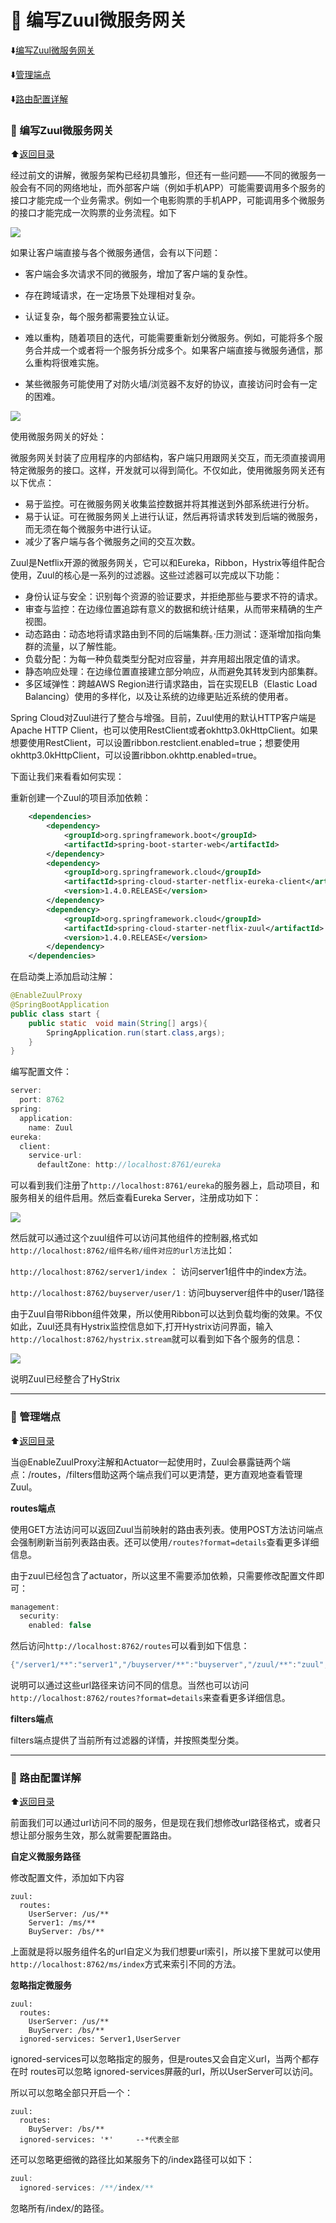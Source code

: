 # 	:triangular_flag_on_post:	编写Zuul微服务网关

<p id="t"></p>

:arrow_down:[编写Zuul微服务网关](#a1)

:arrow_down:[管理端点](#a2)

:arrow_down:[路由配置详解](#a3)

<b id="a1"></b>

### :arrow_up_small: 编写Zuul微服务网关

:arrow_up:[返回目录](#t)

经过前文的讲解，微服务架构已经初具雏形，但还有一些问题——不同的微服务一般会有不同的网络地址，而外部客户端（例如手机APP）可能需要调用多个服务的接口才能完成一个业务需求。例如一个电影购票的手机APP，可能调用多个微服务的接口才能完成一次购票的业务流程。如下

![](http://s15.sinaimg.cn/mw690/001l8XD7zy76r0c7Xsi0e&690)

如果让客户端直接与各个微服务通信，会有以下问题：

* 客户端会多次请求不同的微服务，增加了客户端的复杂性。
* 存在跨域请求，在一定场景下处理相对复杂。
* 认证复杂，每个服务都需要独立认证。
* 难以重构，随着项目的迭代，可能需要重新划分微服务。例如，可能将多个服务合并成一个或者将一个服务拆分成多个。如果客户端直接与微服务通信，那么重构将很难实施。

* 某些微服务可能使用了对防火墙/浏览器不友好的协议，直接访问时会有一定的困难。

![](http://ws1.sinaimg.cn/large/006tNc79ly1fr50yvfb4nj318g12ytdx.jpg)

使用微服务网关的好处：

微服务网关封装了应用程序的内部结构，客户端只用跟网关交互，而无须直接调用特定微服务的接口。这样，开发就可以得到简化。不仅如此，使用微服务网关还有以下优点：

* 易于监控。可在微服务网关收集监控数据并将其推送到外部系统进行分析。
* 易于认证。可在微服务网关上进行认证，然后再将请求转发到后端的微服务，而无须在每个微服务中进行认证。
* 减少了客户端与各个微服务之间的交互次数。

Zuul是Netflix开源的微服务网关，它可以和Eureka，Ribbon，Hystrix等组件配合使用，Zuul的核心是一系列的过滤器。这些过滤器可以完成以下功能：

* 身份认证与安全：识别每个资源的验证要求，并拒绝那些与要求不符的请求。
* 审查与监控：在边缘位置追踪有意义的数据和统计结果，从而带来精确的生产视图。
* 动态路由：动态地将请求路由到不同的后端集群。·压力测试：逐渐增加指向集群的流量，以了解性能。
* 负载分配：为每一种负载类型分配对应容量，并弃用超出限定值的请求。
* 静态响应处理：在边缘位置直接建立部分响应，从而避免其转发到内部集群。
* 多区域弹性：跨越AWS Region进行请求路由，旨在实现ELB（Elastic Load Balancing）使用的多样化，以及让系统的边缘更贴近系统的使用者。

Spring Cloud对Zuul进行了整合与增强。目前，Zuul使用的默认HTTP客户端是Apache HTTP Client，也可以使用RestClient或者okhttp3.0kHttpClient。如果想要使用RestClient，可以设置ribbon.restclient.enabled=true；想要使用okhttp3.0kHttpClient，可以设置ribbon.okhttp.enabled=true。

下面让我们来看看如何实现：

重新创建一个Zuul的项目添加依赖：

```xml
    <dependencies>
        <dependency>
            <groupId>org.springframework.boot</groupId>
            <artifactId>spring-boot-starter-web</artifactId>
        </dependency>
        <dependency>
            <groupId>org.springframework.cloud</groupId>
            <artifactId>spring-cloud-starter-netflix-eureka-client</artifactId>
            <version>1.4.0.RELEASE</version>
        </dependency>
        <dependency>
            <groupId>org.springframework.cloud</groupId>
            <artifactId>spring-cloud-starter-netflix-zuul</artifactId>
            <version>1.4.0.RELEASE</version>
        </dependency>
    </dependencies>
```

在启动类上添加启动注解：

```java
@EnableZuulProxy
@SpringBootApplication
public class start {
    public static  void main(String[] args){
        SpringApplication.run(start.class,args);
    }
}
```

编写配置文件：

```java
server:
  port: 8762
spring:
  application:
    name: Zuul
eureka:
  client:
    service-url:
      defaultZone: http://localhost:8761/eureka
```

可以看到我们注册了`http://localhost:8761/eureka`的服务器上，启动项目，和服务相关的组件启用。然后查看Eureka Server，注册成功如下：

![](https://github.com/Lumnca/Spring-Cloud/blob/master/img/a7.png)

然后就可以通过这个zuul组件可以访问其他组件的控制器,格式如`http://localhost:8762/组件名称/组件对应的url方法`比如：

`http://localhost:8762/server1/index`  ： 访问server1组件中的index方法。

`http://localhost:8762/buyserver/user/1` : 访问buyserver组件中的user/1路径

由于Zuul自带Ribbon组件效果，所以使用Ribbon可以达到负载均衡的效果。不仅如此，Zuul还具有Hystrix监控信息如下,打开Hystrix访问界面，输入
`http://localhost:8762/hystrix.stream`就可以看到如下各个服务的信息：

![](https://github.com/Lumnca/Spring-Cloud/blob/master/img/a8.png)

说明Zuul已经整合了HyStrix

****

<b id="a2"></b>

### :arrow_up_small: 管理端点

:arrow_up:[返回目录](#t)

当@EnableZuulProxy注解和Actuator一起使用时，Zuul会暴露链两个端点：/routes，/filters借助这两个端点我们可以更清楚，更方直观地查看管理Zuul。

**routes端点**

使用GET方法访问可以返回Zuul当前映射的路由表列表。使用POST方法访问端点会强制刷新当前列表路由表。还可以使用`/routes?format=details`查看更多详细信息。

由于zuul已经包含了actuator，所以这里不需要添加依赖，只需要修改配置文件即可：

```java
management:
  security:
    enabled: false
```

然后访问`http://localhost:8762/routes`可以看到如下信息：

```java
{"/server1/**":"server1","/buyserver/**":"buyserver","/zuul/**":"zuul","/userserver/**":"userserver"}
```

说明可以通过这些url路径来访问不同的信息。当然也可以访问`http://localhost:8762/routes?format=details`来查看更多详细信息。

**filters端点**

filters端点提供了当前所有过滤器的详情，并按照类型分类。

***

<b id="a3"></b>

### :arrow_up_small: 路由配置详解

:arrow_up:[返回目录](#t)

前面我们可以通过url访问不同的服务，但是现在我们想修改url路径格式，或者只想让部分服务生效，那么就需要配置路由。

**自定义微服务路径**

修改配置文件，添加如下内容

```
zuul:
  routes:
    UserServer: /us/**
    Server1: /ms/**
    BuyServer: /bs/**
```

上面就是将以服务组件名的url自定义为我们想要url索引，所以接下里就可以使用`http://localhost:8762/ms/index`方式来索引不同的方法。

**忽略指定微服务**

```
zuul:
  routes:
    UserServer: /us/**
    BuyServer: /bs/**
  ignored-services: Server1,UserServer
```

ignored-services可以忽略指定的服务，但是routes又会自定义url，当两个都存在时 routes可以忽略 ignored-services屏蔽的url，所以UserServer可以访问。

所以可以忽略全部只开启一个：

```
zuul:
  routes:
    BuyServer: /bs/**
  ignored-services: '*'     --*代表全部
```

还可以忽略更细微的路径比如某服务下的/index路径可以如下：

```java
zuul:
  ignored-services: /**/index/**
```

忽略所有/index/的路径。


























